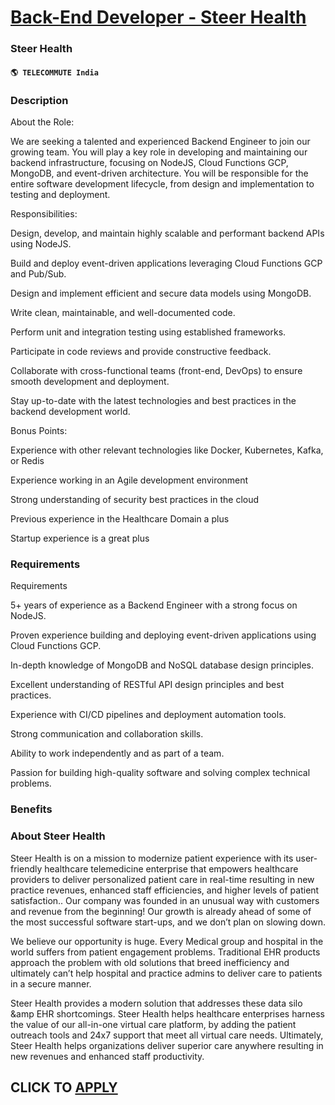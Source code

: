 # [Back-End Developer - Steer Health](https://www.remotewlb.com/apply/back-end-developer-steer-health)  
### Steer Health  
#### `🌎 TELECOMMUTE India`  

### **Description**

About the Role:

We are seeking a talented and experienced Backend Engineer to join our growing team. You will play a key role in developing and maintaining our backend infrastructure, focusing on NodeJS, Cloud Functions GCP, MongoDB, and event-driven architecture. You will be responsible for the entire software development lifecycle, from design and implementation to testing and deployment.

Responsibilities:

Design, develop, and maintain highly scalable and performant backend APIs using NodeJS.

Build and deploy event-driven applications leveraging Cloud Functions GCP and Pub/Sub.

Design and implement efficient and secure data models using MongoDB.

Write clean, maintainable, and well-documented code.

Perform unit and integration testing using established frameworks.

Participate in code reviews and provide constructive feedback.

Collaborate with cross-functional teams (front-end, DevOps) to ensure smooth development and deployment.

Stay up-to-date with the latest technologies and best practices in the backend development world.

Bonus Points:

Experience with other relevant technologies like Docker, Kubernetes, Kafka, or Redis

Experience working in an Agile development environment

Strong understanding of security best practices in the cloud

Previous experience in the Healthcare Domain a plus

Startup experience is a great plus

###  **Requirements**

Requirements

5+ years of experience as a Backend Engineer with a strong focus on NodeJS.

Proven experience building and deploying event-driven applications using Cloud Functions GCP.

In-depth knowledge of MongoDB and NoSQL database design principles.

Excellent understanding of RESTful API design principles and best practices.

Experience with CI/CD pipelines and deployment automation tools.

Strong communication and collaboration skills.

Ability to work independently and as part of a team.

Passion for building high-quality software and solving complex technical problems.

###  **Benefits**

###  **About Steer Health**

Steer Health is on a mission to modernize patient experience with its user-friendly healthcare telemedicine enterprise that empowers healthcare providers to deliver personalized patient care in real-time resulting in new practice revenues, enhanced staff efficiencies, and higher levels of patient satisfaction.. Our company was founded in an unusual way with customers and revenue from the beginning! Our growth is already ahead of some of the most successful software start-ups, and we don’t plan on slowing down.

We believe our opportunity is huge. Every Medical group and hospital in the world suffers from patient engagement problems. Traditional EHR products approach the problem with old solutions that breed inefficiency and ultimately can’t help hospital and practice admins to deliver care to patients in a secure manner.

Steer Health provides a modern solution that addresses these data silo &amp EHR shortcomings. Steer Health helps healthcare enterprises harness the value of our all-in-one virtual care platform, by adding the patient outreach tools and 24x7 support that meet all virtual care needs. Ultimately, Steer Health helps organizations deliver superior care anywhere resulting in new revenues and enhanced staff productivity.

  

  
## CLICK TO [APPLY](https://www.remotewlb.com/apply/back-end-developer-steer-health)

